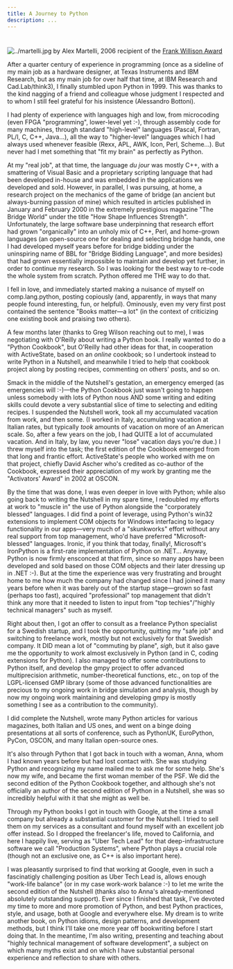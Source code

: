 ```yaml
---
title: A Journey to Python
description: ...
---
```



# 



![../martelli.jpg](../martelli.jpg)
by Alex Martelli, 2006 recipient of the [Frank Willison Award](../)


After a quarter century of experience in programming (once as a
sideline of my main job as a hardware designer, at Texas Instruments
and IBM Research, but as my main job for over half that time, at IBM
Research and Cad.Lab/think3\), I finally stumbled upon Python in 1999\.
This was thanks to the kind nagging of a friend and colleague whose
judgment I respected and to whom I still feel grateful for his
insistence (Alessandro Bottoni).


I had plenty of experience with languages high and low, from
microcoding (even FPGA "programming", lower\-level yet :\-), through
assembly code for many machines, through standard "high\-level"
languages (Pascal, Fortran, PL/I, C, C\+\+, Java...), all the way to
"higher\-level" languages which I had always used whenever feasible
(Rexx, APL, AWK, Icon, Perl, Scheme...). But never had I met
something that "fit my brain" as perfectly as Python.


At my "real job", at that time, the language *du jour* was mostly C\+\+,
with a smattering of Visual Basic and a proprietary scripting language
that had been developed in\-house and was embedded in the applications
we developed and sold. However, in parallel, I was pursuing, at home,
a research project on the mechanics of the game of bridge (an ancient
but always\-burning passion of mine) which resulted in articles
published in January and February 2000 in the extremely prestigious
magazine "The Bridge World" under the title "How Shape Influences
Strength". Unfortunately, the large software base underpinning that
research effort had grown "organically" into an unholy mix of C\+\+,
Perl, and home\-grown languages (an open\-source one for dealing and
selecting bridge hands, one I had developed myself years before for
bridge bidding under the uninspiring name of BBL for "Bridge Bidding
Language", and more besides) that had grown essentially impossible to
maintain and develop yet further, in order to continue my research.
So I was looking for the best way to re\-code the whole system from
scratch. Python offered me THE way to do that.


I fell in love, and immediately started making a nuisance of myself on
comp.lang.python, posting copiously (and, apparently, in ways that
many people found interesting, fun, or helpful). Ominously, even my
very first post contained the sentence "Books matter—a lot" (in the
context of criticizing one existing book and praising two others).


A few months later (thanks to Greg Wilson reaching out to me), I was
negotiating with O'Reilly about writing a Python book. I really
wanted to do a "Python Cookbook", but O'Reilly had other ideas for
that, in cooperation with ActiveState, based on an *online* cookbook;
so I undertook instead to write Python in a Nutshell, and meanwhile
I tried to help that cookbook project along by posting recipes,
commenting on others' posts, and so on.


Smack in the middle of the Nutshell's gestation, an emergency emerged
(as emergencies will :\-)—the Python Cookbook just wasn't going to
happen unless somebody with lots of Python nous AND some writing and
editing skills could devote a very substantial slice of time to
selecting and editing recipes. I suspended the Nutshell work, took
all my accumulated vacation from work, and then some. (I worked in
Italy, accumulating vacation at Italian rates, but typically *took*
amounts of vacation on more of an American scale. So, after a few
years on the job, I had QUITE a lot of accumulated vacation. And in
Italy, by law, you never "lose" vacation days you're due.) I threw
myself into the task; the first edition of the Cookbook emerged from
that long and frantic effort. ActiveState's people who worked with me
on that project, chiefly David Ascher who's credited as co\-author of
the Cookbook, expressed their appreciation of my work by granting me
the "Activators' Award" in 2002 at OSCON.


By the time that was done, I was even deeper in love with Python;
while also going back to writing the Nutshell in my spare time, I
redoubled my efforts at work to "muscle in" the use of Python
alongside the "corporately blessed" languages. I did find a point of
leverage, using Python's win32 extensions to implement COM objects for
Windows interfacing to legacy functionality in our apps—very much
of a "skunkworks" effort without any real support from top management,
who'd have preferred "Microsoft\-blessed" languages. Ironic, if you
think that today, finally!, Microsoft's IronPython is a first\-rate
implementation of Python on .NET... Anyway, Python is now firmly
ensconced at that firm, since so many apps have been developed and
sold based on those COM objects and their later dressing up in .NET
:\-). But at the time the experience was very frustrating and brought
home to me how much the company had changed since I had joined it many
years before when it was barely out of the startup stage—grown so
fast (perhaps too fast), acquired "professional" top management that
didn't think any more that it needed to listen to input from "top
techies"/"highly technical managers" such as myself.


Right about then, I got an offer to consult as a freelance Python
specialist for a Swedish startup, and I took the opportunity, quitting
my "safe job" and switching to freelance work, mostly but not
exclusively for that Swedish company. It DID mean a lot of "commuting
by plane", *sigh*, but it also gave me the opportunity to work almost
exclusively in Python (and in C, coding extensions for Python). I
also managed to offer some contributions to Python itself, and develop
the gmpy project to offer advanced multiprecision arithmetic,
number\-theoretical functions, etc., on top of the LGPL\-licensed GMP
library (some of those advanced functionalities are precious to my
ongoing work in bridge simulation and analysis, though by now my
ongoing work maintaining and developing gmpy is mostly something I see
as a contribution to the community).


I did complete the Nutshell, wrote many Python articles for various
magazines, both Italian and US ones, and went on a binge doing
presentations at all sorts of conference, such as PythonUK,
EuroPython, PyCon, OSCON, and many Italian open\-source ones.


It's also through Python that I got back in touch with a woman, Anna,
whom I had known years before but had lost contact with. She was
studying Python and recognizing my name mailed me to ask me for some
help. She's now my wife, and became the first woman member of the
PSF. We did the second edition of the Python Cookbook together, and
although she's not officially an author of the second edition of
Python in a Nutshell, she was so incredibly helpful with it that she
might as well be.


Through my Python books I got in touch with Google, at the time a
small company but already a substantial customer for the Nutshell.
I tried to sell them on my services as a consultant and found myself
with an excellent job offer instead. So I dropped the freelancer's
life, moved to California, and here I happily live, serving as "Uber
Tech Lead" for that deep\-infrastructure software we call "Production
Systems", where Python plays a crucial role (though not an exclusive
one, as C\+\+ is also important here).


I was pleasantly surprised to find that working at Google, even in
such a fascinatigly challenging position as Uber Tech Lead is, allows
enough "work\-life balance" (or in my case work\-work balance :\-) to let
me write the second edition of the Nutshell (thanks also to Anna's
already\-mentioned absolutely outstanding support). Ever since I
finished that task, I've devoted my time to more and more promotion of
Python, and best Python practices, style, and usage, both at Google
and everywhere else. My dream is to write another book, on Python
idioms, design patterns, and development methods, but I think I'll
take one more year off bookwriting before I start doing that. In the
meantime, I'm also writing, presenting and teaching about "highly
technical management of software development", a subject on which many
myths exist and on which I have substantial personal experience and
reflection to share with others.


